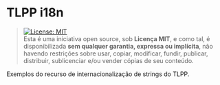 # TLPP i18n

> [![License: MIT](https://img.shields.io/badge/License-MIT-yellow.svg)](https://opensource.org/licenses/MIT)<br>Esta é uma iniciativa open source, sob **Licença MIT**, e como tal, é disponibilizada **sem qualquer garantia, expressa ou implícita**, não havendo restrições sobre usar, copiar, modificar, fundir, publicar, distribuir, sublicenciar e/ou vender cópias de seu conteúdo.

Exemplos do recurso de internacionalização de strings do TLPP.
